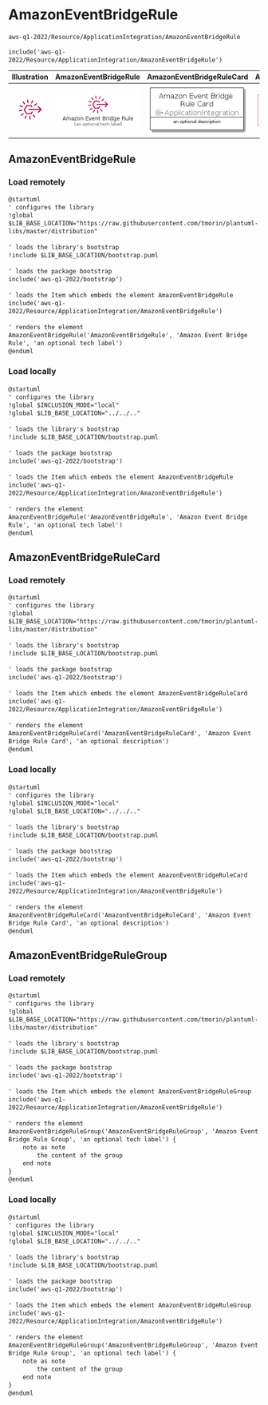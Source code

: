# AmazonEventBridgeRule


```text
aws-q1-2022/Resource/ApplicationIntegration/AmazonEventBridgeRule
```

```text
include('aws-q1-2022/Resource/ApplicationIntegration/AmazonEventBridgeRule')
```



| Illustration | AmazonEventBridgeRule | AmazonEventBridgeRuleCard | AmazonEventBridgeRuleGroup |
| :---: | :---: | :---: | :---: |
| ![illustration for Illustration](../../../aws-q1-2022/Resource/ApplicationIntegration/AmazonEventBridgeRule.png) | ![illustration for AmazonEventBridgeRule](../../../aws-q1-2022/Resource/ApplicationIntegration/AmazonEventBridgeRule.Local.png) | ![illustration for AmazonEventBridgeRuleCard](../../../aws-q1-2022/Resource/ApplicationIntegration/AmazonEventBridgeRuleCard.Local.png) | ![illustration for AmazonEventBridgeRuleGroup](../../../aws-q1-2022/Resource/ApplicationIntegration/AmazonEventBridgeRuleGroup.Local.png) |




## AmazonEventBridgeRule

### Load remotely
```plantuml
@startuml
' configures the library
!global $LIB_BASE_LOCATION="https://raw.githubusercontent.com/tmorin/plantuml-libs/master/distribution"

' loads the library's bootstrap
!include $LIB_BASE_LOCATION/bootstrap.puml

' loads the package bootstrap
include('aws-q1-2022/bootstrap')

' loads the Item which embeds the element AmazonEventBridgeRule
include('aws-q1-2022/Resource/ApplicationIntegration/AmazonEventBridgeRule')

' renders the element
AmazonEventBridgeRule('AmazonEventBridgeRule', 'Amazon Event Bridge Rule', 'an optional tech label')
@enduml
```

### Load locally
```plantuml
@startuml
' configures the library
!global $INCLUSION_MODE="local"
!global $LIB_BASE_LOCATION="../../.."

' loads the library's bootstrap
!include $LIB_BASE_LOCATION/bootstrap.puml

' loads the package bootstrap
include('aws-q1-2022/bootstrap')

' loads the Item which embeds the element AmazonEventBridgeRule
include('aws-q1-2022/Resource/ApplicationIntegration/AmazonEventBridgeRule')

' renders the element
AmazonEventBridgeRule('AmazonEventBridgeRule', 'Amazon Event Bridge Rule', 'an optional tech label')
@enduml
```

## AmazonEventBridgeRuleCard

### Load remotely
```plantuml
@startuml
' configures the library
!global $LIB_BASE_LOCATION="https://raw.githubusercontent.com/tmorin/plantuml-libs/master/distribution"

' loads the library's bootstrap
!include $LIB_BASE_LOCATION/bootstrap.puml

' loads the package bootstrap
include('aws-q1-2022/bootstrap')

' loads the Item which embeds the element AmazonEventBridgeRuleCard
include('aws-q1-2022/Resource/ApplicationIntegration/AmazonEventBridgeRule')

' renders the element
AmazonEventBridgeRuleCard('AmazonEventBridgeRuleCard', 'Amazon Event Bridge Rule Card', 'an optional description')
@enduml
```

### Load locally
```plantuml
@startuml
' configures the library
!global $INCLUSION_MODE="local"
!global $LIB_BASE_LOCATION="../../.."

' loads the library's bootstrap
!include $LIB_BASE_LOCATION/bootstrap.puml

' loads the package bootstrap
include('aws-q1-2022/bootstrap')

' loads the Item which embeds the element AmazonEventBridgeRuleCard
include('aws-q1-2022/Resource/ApplicationIntegration/AmazonEventBridgeRule')

' renders the element
AmazonEventBridgeRuleCard('AmazonEventBridgeRuleCard', 'Amazon Event Bridge Rule Card', 'an optional description')
@enduml
```

## AmazonEventBridgeRuleGroup

### Load remotely
```plantuml
@startuml
' configures the library
!global $LIB_BASE_LOCATION="https://raw.githubusercontent.com/tmorin/plantuml-libs/master/distribution"

' loads the library's bootstrap
!include $LIB_BASE_LOCATION/bootstrap.puml

' loads the package bootstrap
include('aws-q1-2022/bootstrap')

' loads the Item which embeds the element AmazonEventBridgeRuleGroup
include('aws-q1-2022/Resource/ApplicationIntegration/AmazonEventBridgeRule')

' renders the element
AmazonEventBridgeRuleGroup('AmazonEventBridgeRuleGroup', 'Amazon Event Bridge Rule Group', 'an optional tech label') {
    note as note
        the content of the group
    end note
}
@enduml
```

### Load locally
```plantuml
@startuml
' configures the library
!global $INCLUSION_MODE="local"
!global $LIB_BASE_LOCATION="../../.."

' loads the library's bootstrap
!include $LIB_BASE_LOCATION/bootstrap.puml

' loads the package bootstrap
include('aws-q1-2022/bootstrap')

' loads the Item which embeds the element AmazonEventBridgeRuleGroup
include('aws-q1-2022/Resource/ApplicationIntegration/AmazonEventBridgeRule')

' renders the element
AmazonEventBridgeRuleGroup('AmazonEventBridgeRuleGroup', 'Amazon Event Bridge Rule Group', 'an optional tech label') {
    note as note
        the content of the group
    end note
}
@enduml
```


